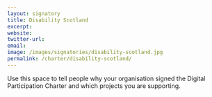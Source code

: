 ```yaml
---
layout: signatory
title: Disability Scotland
excerpt: 
website: 
twitter-url: 
email: 
image: /images/signatories/disability-scotland.jpg
permalink: /charter/disability-scotland/
---
```


Use this space to tell people why your organisation signed the Digital Participation Charter and which projects you are supporting.